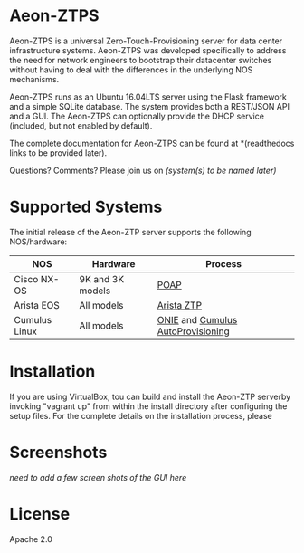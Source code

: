# Aeon-ZTPS
Aeon-ZTPS is a universal Zero-Touch-Provisioning server for data center infrastructure systems.  Aeon-ZTPS was developed specifically to address the need for network engineers to bootstrap their datacenter switches without having to deal with the differences in the underlying NOS mechanisms.

Aeon-ZTPS runs as an Ubuntu 16.04LTS server using the Flask framework and a simple SQLite database.  The system provides both a REST/JSON API and a GUI.  The Aeon-ZTPS can optionally provide the DHCP service (included, but not enabled by default).

The complete documentation for Aeon-ZTPS can be found at *(readthedocs links to be provided later).

Questions? Comments? Please join us on *(system(s) to be named later)*

# Supported Systems
The initial release of the Aeon-ZTP server supports the following NOS/hardware:

| NOS | Hardware | Process |
|-----|----------|---------|
|Cisco NX-OS     | 9K and 3K models | [POAP](http://www.cisco.com/c/en/us/td/docs/switches/datacenter/nexus3000/sw/fundamentals/503_U3_1/b_Nexus_3000_Fundamentals_Guide_Release_503_U3_1/using_power_on_auto_provisioning.pdf)        |
|Arista EOS      | All models       | [Arista ZTP](https://eos.arista.com/ztp-set-up-guide/)        |
|Cumulus Linux   | All models       | [ONIE](http://onie.org/) and [Cumulus AutoProvisioning](https://docs.cumulusnetworks.com/display/DOCS/Zero+Touch+Provisioning+-+ZTP)        |

# Installation
If you are using VirtualBox, tou can build and install the Aeon-ZTP serverby invoking "vagrant up" from within the install directory after configuring the setup files.  For the complete details on the installation process, please <read the docs>

# Screenshots

*need to add a few screen shots of the GUI here*

# License
Apache 2.0
